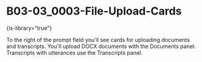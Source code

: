 # B03-03_0003-File-Upload-Cards

{is-library="true"}

<snippet id="B03-03_0003-File-Upload-Cards_snippet">



To the right of the prompt field you'll see cards for uploading documents and transcripts. You'll upload DOCX documents with the Documents panel. Transcripts with utterances use the Transcripts panel.


</snippet>